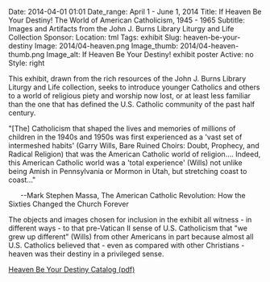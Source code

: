 Date: 2014-04-01 01:01 
Date_range: April 1 - June 1, 2014
Title: If Heaven Be Your Destiny! The World of American Catholicism, 1945 - 1965
Subtitle: Images and Artifacts from the John J. Burns Library Liturgy and Life Collection
Sponsor:
Location: tml
Tags: exhibit
Slug: heaven-be-your-destiny 
Image: 2014/04-heaven.png
Image_thumb: 2014/04-heaven-thumb.png
Image_alt: If Heaven Be Your Destiny! exhibit poster
Active: no
Style: right

  <p>This exhibit, drawn from the rich resources of the John J. Burns Library Liturgy and Life   collection, seeks to introduce younger Catholics and others to a world   of religious piety and worship now lost, or at least less familiar than   the one that has defined the U.S. Catholic community of the past half   century.<br>
  </p>
  <p>"[The] Catholicism that shaped the lives and memories of millions of   children in the 1940s and 1950s was first experienced as a 'vast set of   intermeshed habits' (Garry Wills, Bare Ruined Choirs: Doubt, Prophecy, and Radical Religion)   that was the American Catholic world of religion…. Indeed, this   American Catholic world was a 'total experience' (Wills) not unlike   being Amish in Pennsylvania or Mormon in Utah, but stretching coast to   coast..."</p>
  <p>      --Mark Stephen Massa, The American Catholic Revolution: How the Sixties Changed the Church Forever</p>
  <p>The objects and images chosen for inclusion in the exhibit all   witness - in different ways - to that pre-Vatican II sense of U.S.   Catholicism that "we grew up different" (Wills) from other Americans in   part because almost all U.S. Catholics believed that - even as compared   with other Christians - heaven was their destiny in a privileged sense.</p>
  <p><a href="/theme/img/exhibits/tml/2014/heavencatalog.pdf">Heaven Be Your Destiny Catalog (pdf)</a></p>

<!--

Active:
    Yes (will appear on Exhibit's homepage)
    No (will not appear on Exhibit's homepage, but will appear in archives)

Gallery locations: 
    Burns Library (burns)
    Theology and Ministry Library (tml)
    O'Neill Level One (lvl1)
    O'Neill Level Three (lvl3)
    O'Neill Reading Room (reading)
    O'Neill Reading Room Back Wall (backwall)
    O'Neill Lobby (lobby)
    History Dept, Stokes Hall (stokes)
    Bapst Exhibits (bapsts)
    Archived Bapst Exhibits (bapstsarchive)
  
Need spaces for:

  Virtual Exhibits (virtual)
  Tip O'Neill (tiponeill)

Style:
    Poster on left, text on right (default)
    Poster on right, text on left (right)
    Poster large, centered above text (middle_top)
    Poster large, centered below text (middle_down)

Add'l images
    <img src="/theme/img/exhibits/XXXX/201X/00-XXXX.png" alt="words" class="float_left">
    <img src="/theme/img/exhibits/XXXX/201X/00-XXXX.png" alt="words" class="float_right">
    <img src="/theme/img/exhibits/XXXX/201X/00-XXXX.png" alt="words" class="center">

-->

